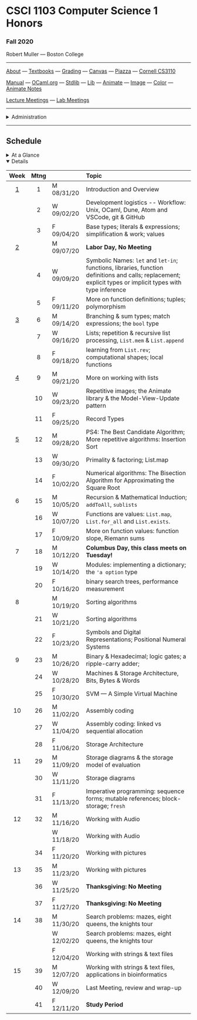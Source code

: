 # CSCI 1103 Computer Science 1 Honors

### Fall 2020

Robert Muller — Boston College

---

[About](resources/about.md) — [Textbooks](resources/textbooks.md) — [Grading](resources/grading.md) — [Canvas](https://bostoncollege.instructure.com/courses/1614229) — [Piazza](https://piazza.com/class/ke7uxpkwqw643p) — [Cornell CS3110](https://www.cs.cornell.edu/courses/cs3110/2020sp/)

[Manual](http://caml.inria.fr/pub/docs/manual-ocaml/index.html) — [OCaml.org](https://ocaml.org/) — [Stdlib](http://caml.inria.fr/pub/docs/manual-ocaml/libref/Stdlib.html) — [Lib](resources/libraries/lib.mli) — [Animate](resources/libraries/animate.mli) — [Image](resources/libraries/image.mli) — [Color](resources/libraries/color.mli) — [Animate Notes](./resources/libraries/animate/README.md)

[Lecture Meetings](https://bccte.zoom.us/j/3306891980) — [Lab Meetings](./resources/labs.md)

---

<details>
  <summary>Administration</summary>

+ [Meets On Line](https://bccte.zoom.us/j/3306891980): Mondays, Wednesdays and Fridays at 11AM.

+ **Instructor:** [Robert Muller](http://www.cs.bc.edu/~muller/)

+ [Office Hours](https://bccte.zoom.us/j/3306891980): Tuesdays 10AM - 12PM, Wednesdays 1PM - 3PM and by appointment Tuesday through Friday as available.

**Teaching Assistants:**

<details open> <summary>Gavin Bloom, Head Teaching Assistant</summary>

+ **Section 101001**: Tuesdays, 5PM, [Zoom](https://bccte.zoom.us/j/9694152673).
+ **Office Hours** Thursdays 1PM -- 4:00PM.

</details>

<details open> <summary>Emma Sabbadini</summary>

+ **Section 101002**: Tuesdays 6PM [Zoom](https://bccte.zoom.us/j/6103994178).
+ **Office Hours** Tuesdays 7PM -- 8PM, Fridays 12PM -- 2PM.

</details>

<details open><summary>Callie Sardina</summary>

+ **Section 101003**: Wednesdays 5PM [Zoom](https://bccte.zoom.us/j/2175950858?pwd=QkpyTkVkR0IremQ5eWFGeStIOHdXUT09).
+ **Office Hours** Wednesdays 6PM -- 8PM, Sundays 4PM -- 5PM **.

</details>

</details>

---

## Schedule

<details>
  <summary>At a Glance</summary>

  #### Month by Month

1. Learning to code, writing functions;
2. Bits, bytes & machines
3. Applications

#### Week by Week
1. Logisitics; base types and expressions
2. Naming; Writing Functions; Branching 
3. Repetition; Graphics; Lists
4. Repetition
5. Repetition
6. Animation; Model-View-Update
7. Algorithms
8. Digital Representations
9. Machines
10. Storage
11. Applications in Imperative Style: Digital Audio
12. Applications in Imperative Style: Pictures
13. Applications of Strings, Text & Files
14. Developing new Types, Review & Wrap-up

</details>

<details open>
  <summary>Details</summary>

| Week | Mtng |     | Topic  |
| :--: | :--: | :-- | :--------------------------------------- |
|  [1](https://github.com/BC-CSCI1103/Week01)  |  1   | M 08/31/20 | Introduction and Overview                |
|      |  2   | W 09/02/20 | Development logistics -- Workflow: Unix, OCaml, Dune, Atom and VSCode, git & GitHub |
|      |  3   | F 09/04/20 | Base types; literals & expressions; simplification & work; values |
|  [2](https://github.com/BC-CSCI1103/Week02)  |      | M 09/07/20 | **Labor Day, No Meeting** |
|      |  4   | W 09/09/20 | Symbolic Names: `let` and `let-in`; functions, libraries, function definitions and calls; replacement; explicit types or implicit types with type inference |
|      |  5   | F 09/11/20 | More on function definitions; tuples; polymorphism |
| [3](https://github.com/BC-CSCI1103/Week03) |  6   | M 09/14/20 | Branching & sum types; match expressions; the `bool` type |
|      |  7   | W 09/16/20 | Lists; repetition & recursive list processing, `List.mem` & `List.append` |
|      |  8   | F 09/18/20 | learning from `List.rev`; computational shapes; local functions |
| [4](https://github.com/BC-CSCI1103/Week04) |  9   | M 09/21/20 | More on working with lists |
|      |  10  | W 09/23/20 | Repetitive images; the Animate library & the Model-View-Update pattern |
|      |  11  | F 09/25/20 | Record Types |
| [5](https://github.com/BC-CSCI1103/Week05) |  12  | M 09/28/20 | PS4: The Best Candidate Algorithm; More repetitive algorithms: Insertion Sort |
|      |  13  | W 09/30/20 | Primality & factoring; List.map |
|      |  14  | F 10/02/20 | Numerical algorithms: The Bisection Algorithm for Approximating the Square Root |
| 6 |  15  | M 10/05/20 | Recursion & Mathematical Induction; `addToAll`, `sublists` |
|      |  16  | W 10/07/20 | Functions are values: `List.map`, `List.for_all` and `List.exists`. |
|      |  17  | F 10/09/20 | More on function values: function slope, Riemann sums |
| 7 |  18  | M 10/12/20 | **Columbus Day, this class meets on Tuesday!** |
|      |  19  | W 10/14/20 | Modules: implementing a dictionary; the `'a option` type |
|      |  20  | F 10/16/20 | binary search trees, performance measurement |
| 8 |      | M 10/19/20 | Sorting algorithms |
|      |  21  | W 10/21/20 | Sorting algorithms |
|      |  22  | F 10/23/20 | Symbols and Digital Representations; Positional Numeral Systems |
| 9 |  23  | M 10/26/20 | Binary & Hexadecimal; logic gates; a ripple-carry adder; |
|      |  24  | W 10/28/20 | Machines & Storage Architecture, Bits, Bytes & Words |
|      |  25  | F 10/30/20 | SVM — A Simple Virtual Machine |
|  10  |  26  | M 11/02/20 | Assembly coding |
|      |  27  | W 11/04/20 | Assembly coding: linked vs sequential allocation |
|      |  28  | F 11/06/20 | Storage Architecture |
|  11  |  29  | M 11/09/20 | Storage diagrams & the storage model of evaluation |
|      |  30  | W 11/11/20 | Storage diagrams |
|      |  31  | F 11/13/20 | Imperative programming: sequence forms; mutable references; block-storage; `fresh` |
|  12  |  32  | M 11/16/20 | Working with Audio       |
|                                            |      | W 11/18/20 | Working with Audio |
|      |  34  | F 11/20/20 | Working with pictures |
|  13  |  35  | M 11/23/20 | Working with pictures |
|      |  36  | W 11/25/20 | **Thanksgiving: No Meeting** |
|      |  37  | F 11/27/20 | **Thanksgiving: No Meeting** |
|  14  |  38  | M 11/30/20 | Search problems: mazes, eight queens, the knights tour |
|      |      | W 12/02/20 | Search problems: mazes, eight queens, the knights tour |
|      |      | F 12/04/20 | Working with strings & text files |
|  15  |  39  | M 12/07/20 | Working with strings & text files, applications in bioinformatics |
|      |  40  | W 12/09/20 | Last Meeting, review and wrap-up |
|      |  41  | F 12/11/20 | **Study Period** |

</details>

